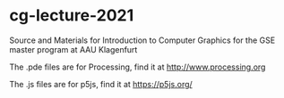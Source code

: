 # cg-lecture-2021
Source and Materials for Introduction to Computer Graphics for the GSE master program at AAU Klagenfurt

The .pde files are for Processing, find it at http://www.processing.org

The .js files are for p5js, find it at https://p5js.org/
